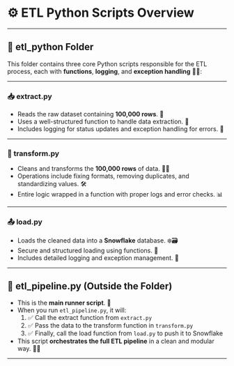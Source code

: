 # ⚙️ ETL Python Scripts Overview

---

## 📁 etl_python Folder

This folder contains three core Python scripts responsible for the ETL process, each with **functions**, **logging**, and **exception handling** 🧠💡:

---

### 📥 extract.py
- Reads the raw dataset containing **100,000 rows**. 📄
- Uses a well-structured function to handle data extraction. 🧪
- Includes logging for status updates and exception handling for errors. 🚨

---

### 🔧 transform.py
- Cleans and transforms the **100,000 rows** of data. 🧹✨
- Operations include fixing formats, removing duplicates, and standardizing values. 🛠️
- Entire logic wrapped in a function with proper logs and error checks. 📊

---

### 📤 load.py
- Loads the cleaned data into a **Snowflake** database. ❄️🗃️
- Secure and structured loading using functions. 🚀
- Includes detailed logging and exception management. 🧾

---

## 🧩 etl_pipeline.py (Outside the Folder)

- This is the **main runner script**. 🎯  
- When you run `etl_pipeline.py`, it will:
  1. ✅ Call the extract function from `extract.py`
  2. ✅ Pass the data to the transform function in `transform.py`
  3. ✅ Finally, call the load function from `load.py` to push it to Snowflake  
- This script **orchestrates the full ETL pipeline** in a clean and modular way. 🔄💼

---
